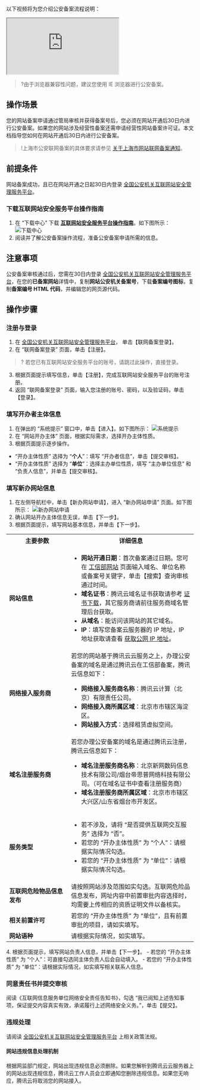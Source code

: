 以下视频将为您介绍公安备案流程说明：
<div class="doc-video-mod"><iframe src="https://cloud.tencent.com/edu/learning/quick-play/2539-43186?source=gw.doc.media&withPoster=1&notip=1"></iframe></div>

>?由于浏览器兼容性问题，建议您使用 IE 浏览器进行公安备案。
## 操作场景
您的网站备案申请通过管局审核并获得备案号后，您必须在网站开通后30日内进行公安备案。如果您的网站涉及经营性备案还需申请经营性网站备案许可证。本文档指导您如何在网站开通后30日内进行公安备案。
>!上海市公安联网备案的具体要求请参见 [关于上海市网站联网备案通知](https://cloud.tencent.com/announce/detail/793)。

## 前提条件

网站备案成功，且已在网站开通之日起30日内登录 [全国公安机关互联网站安全管理服务平台](http://www.beian.gov.cn/)。

### 下载互联网站安全服务平台操作指南

1. 在 “下载中心” 下载 [**互联网站安全服务平台操作指南**](http://www.beian.gov.cn/portal/downloadcenter?token=dda65f40-06c7-47b7-a8b5-fa5c19899257)。如下图所示：
![下载中心](https://main.qcloudimg.com/raw/7bb03a656462e6583d293ebc0ac9a147.png)
2. 阅读并了解公安备案操作流程，准备公安备案申请所需的信息。

## 注意事项

公安备案审核通过后，您需在30日内登录 [全国公安机关互联网站安全管理服务平台](http://www.beian.gov.cn/)，在您的**已备案网站**详情中，复制**网站公安机关备案号**，下载**备案编号图标**，复制**备案编号 HTML 代码**，并编辑您的网页源代码。

## 操作步骤

### 注册与登录 

1. 在 [全国公安机关互联网站安全管理服务平台](http://www.beian.gov.cn/)， 单击【联网备案登录】。
2. 在 “联网备案登录” 页面，单击【注册】。
>? 若您已有互联网站安全服务平台的账号，请跳过此操作，直接登录。
>
3. 根据页面提示填写信息，单击【注册】，完成互联网站安全服务平台的账号注册。
4. 返回 “联网备案登录” 页面，输入您注册的账号、密码，以及验证码，单击【登录】。

### 填写开办者主体信息 

1. 在弹出的 “系统提示” 窗口中，单击【进入】。如下图所示：
![系统提示](https://main.qcloudimg.com/raw/66ab8e0626d01220830614f9405f2ba5.png)
2. 在 “网站开办主体” 页面，根据实际需求，选择开办主体性质。
3. 根据页面提示逐步操作。
 - “开办主体性质” 选择为 “**个人**”：填写 “开办者信息”，单击【提交审核】。
 - “开办主体性质” 选择为 “**单位**”：选择主办单位性质，填写 “主办单位信息” 和 “负责人信息”，并单击【提交审核】。

### 填写新办网站信息

1. 在左侧导航栏中，单击【新办网站申请】，进入 “新办网站申请” 页面。如下图所示：
![新办网站申请](https://main.qcloudimg.com/raw/a3d8acbc79babc427a7098058b2c605d.png)
2. 确认网站开办主体信息无误，单击【下一步】。
3. 根据页面提示，填写网站基本信息，并单击【下一步】。
<table>
<tr>
<th width="150px">主要参数</th>
<th>详细信息</th>
</tr>
<tr>
<td><b>网站信息</b></td>
<td><ul><li><b>网站开通日期</b>：首次备案通过日期。您可在 <a href="https://beian.miit.gov.cn/#/Integrated/index">工信部网站</a> 页面输入域名、单位名称或备案号关键字，单击【搜索】查询审核通过时间。</li>
<li><b>域名证书</b>：腾讯云域名证书获取请参考 <a href="https://cloud.tencent.com/document/product/242/3647">证书下载</a>，其它服务商请前往服务商域名管理后台获取。</li><li><b>从域名</b>：能访问该网站的其它域名。</li><li><b>IP</b>：填写您备案云服务器的 IP 地址，IP 地址获取请查看 <a href="https://cloud.tencent.com/document/product/213/17940">获取公网 IP 地址</a>。</li></td>
</tr>
<tr><td><b>网络接入服务商</b></td>
<td>若您的网站基于腾讯云云服务之上，办理公安备案的域名是通过腾讯云在工信部备案，腾讯云信息如下：<ul><li><b>网络接入服务商名称</b>：腾讯云计算（北京）有限责任公司。</li>
<li><b>网络接入商所属区域</b>：北京市市辖区海淀区。</li><li><b>网站接入方式</b>：选择租赁虚拟空间。</li></td></tr>
<tr><td><b>域名注册服务商</b></td>
<td>若您办理公安备案的域名是通过腾讯云注册，腾讯云信息如下：<ul><li><b>域名注册服务商名称</b>：北京新网数码信息技术有限公司/烟台帝思普网络科技有限公司。（可在域名证书中查看注册服务商）</li>
<li><b>域名注册服务商所属区域</b>：北京市市辖区大兴区/山东省烟台市开发区。</li></td></tr>
<tr><td><b>服务类型</b></td>
<td><ul><li>若不涉及，请将 “是否提供互联网交互服务” 选择为 “否”。</li>
<li>若您的 “开办主体性质” 为 “个人”：请根据实际情况勾选。</li><li>若您的 “开办主体性质” 为 “单位”：请根据实际情况勾选。</li></td></tr>
<tr><td><b>互联网危险物品信息发布</b></td>
<td>请按照网站涉及范围如实勾选。互联网危险品信息发布，网址内容中前置审批内容选择时，均需要上传相应的资质证明文件以备核实。</td></tr>
<tr><td><b>相关前置许可</b></td>
<td>若您的 “开办主体性质” 为 “单位”，且有前置审批的项目，请如实填写。</td></tr>
<tr><td><b>网站语种</b></td>
<td>请根据实际情况，如实填写。</td></tr>
</table>
4. 根据页面提示，填写网站负责人信息，并单击【下一步】。
 - 若您的 “开办主体性质” 为 “个人”：可直接勾选同主体负责人后会自动填入。
 - 若您的 “开办主体性质” 为 “单位”：请根据实际情况，如实填写相关联系人信息。


### 同意责任书并提交审核

阅读《互联网信息服务单位网络安全责任告知书》，勾选 “我已阅知上述告知事项，保证提交内容真实有效，承诺履行上述网络安全义务。”，单击【提交】。

### 违规处理

请阅读 [全国公安机关互联网站安全管理服务平台](http://www.beian.gov.cn/portal/index?spm=a2c4g.11186623.2.17.bca64c07ePtF7z) 上相关政策法规。

#### 网站违规信息处理机制

根据网监部门规定，网站出现违规信息必须删除。如果您解析到腾讯云云服务器上的网站出现违规信息，腾讯云工作人员会立即通知您删除违规信息。如果您无响应，腾讯云将取消您的网站接入。















